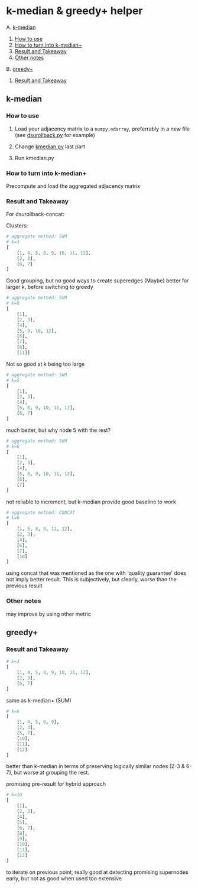 # k-median & greedy+ helper

A. [k-median](#k-median)
1. [How to use](#how-to-use)
2. [How to turn into k-median+](#how-to-turn-into-k-median)
3. [Result and Takeaway](#result-and-takeaway)
4. [Other notes](#other-notes)

B. [greedy+](#greedy)
1. [Result and Takeaway](#result-and-takeaway-1)

## k-median

### How to use
1. Load your adjacency matrix to a `numpy.ndarray`, preferrably in a new file (see [dsurollback.py](dsurollback.py) for example)

2. Change [kmedian.py](kmedian.py) last part

3. Run kmedian.py


### How to turn into k-median+
Precompute and load the aggregated adjacency matrix


### Result and Takeaway
For dsurollback-concat:

Clusters: 
```py
# aggregate method: SUM
# k=3
[
    [1, 4, 5, 8, 9, 10, 11, 12], 
    [2, 3], 
    [6, 7]
]
```

Good grouping, but no good ways to create superedges
(Maybe) better for larger k, before switching to greedy

```py
# aggregate method: SUM
# k=8
[
    [1], 
    [2, 3], 
    [4], 
    [5, 9, 10, 12], 
    [6], 
    [7], 
    [8], 
    [11]]
```

Not so good at k being too large

```py
# aggregate method: SUM
# k=5
[
    [1], 
    [2, 3], 
    [4], 
    [5, 8, 9, 10, 11, 12], 
    [6, 7]
]
```

much better, but why node 5 with the rest?

```py
# aggregate method: SUM
# k=6
[
    [1], 
    [2, 3], 
    [4], 
    [5, 8, 9, 10, 11, 12], 
    [6], 
    [7]
]
```
not reliable to increment, but k-median provide good baseline to work

```py
# aggregate method: CONCAT
# k=6
[
    [1, 5, 8, 9, 11, 12], 
    [2, 3], 
    [4], 
    [6], 
    [7], 
    [10]
]
```
using concat that was mentioned as the one with 'quality guarantee' does not imply better result. This is subjectively, but clearly, worse than the previous result

### Other notes
may improve by using other metric


## greedy+

### Result and Takeaway
```py
# k=3
[
    [1, 4, 5, 8, 9, 10, 11, 12], 
    [2, 3], 
    [6, 7]
]
```
same as k-median+ (SUM)

```py
# k=6
[
    [1, 4, 5, 8, 9], 
    [2, 3], 
    [6, 7], 
    [10], 
    [11], 
    [12]
]
```
better than k-median in terms of preserving logically similar nodes (2-3 & 6-7), but worse at grouping the rest.

promising pre-result for hybrid approach

```py
# k=10
[
    [1], 
    [2, 3], 
    [4], 
    [5], 
    [6, 7], 
    [8], 
    [9], 
    [10], 
    [11], 
    [12]
]
```
to iterate on previous point, really good at detecting promising supernodes early, but not as good when used too extensive